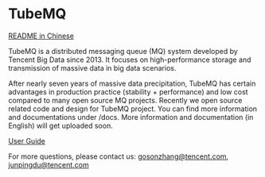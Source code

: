 # TubeMQ

[README in Chinese](README.cn.md)

TubeMQ is a distributed messaging queue (MQ) system developed by Tencent Big Data since 2013. It focuses on high-performance storage and transmission of massive data in big data scenarios.

After nearly seven years of massive data precipitation, TubeMQ has certain advantages in production practice (stability + performance) and low cost compared to many open source MQ projects. Recently we open source related code and design for TubeMQ project. You can find more information and documentations under /docs. More information and documentation (in English) will get uploaded soon.

[User Guide](./docs/tubemq_user_guide.md)

For more questions, please contact us: gosonzhang@tencent.com, junpingdu@tencent.com
